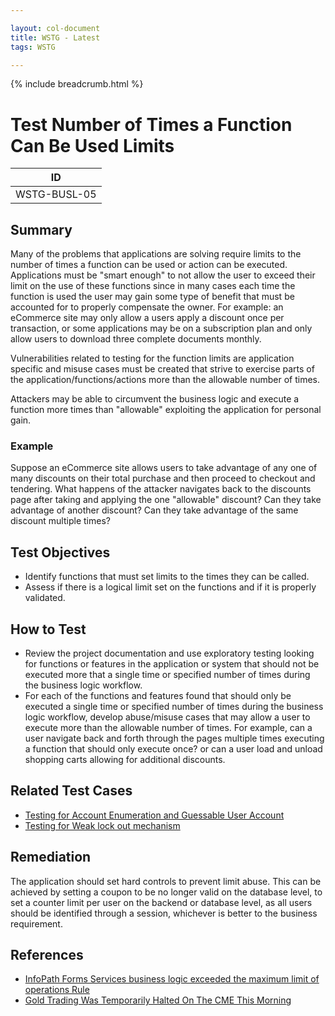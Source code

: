 ```yaml
---

layout: col-document
title: WSTG - Latest
tags: WSTG

---
```


{% include breadcrumb.html %}
# Test Number of Times a Function Can Be Used Limits

|ID          |
|------------|
|WSTG-BUSL-05|

## Summary

Many of the problems that applications are solving require limits to the number of times a function can be used or action can be executed. Applications must be "smart enough" to not allow the user to exceed their limit on the use of these functions since in many cases each time the function is used the user may gain some type of benefit that must be accounted for to properly compensate the owner. For example: an eCommerce site may only allow a users apply a discount once per transaction, or some applications may be on a subscription plan and only allow users to download three complete documents monthly.

Vulnerabilities related to testing for the function limits are application specific and misuse cases must be created that strive to exercise parts of the application/functions/actions more than the allowable number of times.

Attackers may be able to circumvent the business logic and execute a function more times than "allowable" exploiting the application for personal gain.

### Example

Suppose an eCommerce site allows users to take advantage of any one of many discounts on their total purchase and then proceed to checkout and tendering. What happens of the attacker navigates back to the discounts page after taking and applying the one "allowable" discount? Can they take advantage of another discount? Can they take advantage of the same discount multiple times?

## Test Objectives

- Identify functions that must set limits to the times they can be called.
- Assess if there is a logical limit set on the functions and if it is properly validated.

## How to Test

- Review the project documentation and use exploratory testing looking for functions or features in the application or system that should not be executed more that a single time or specified number of times during the business logic workflow.
- For each of the functions and features found that should only be executed a single time or specified number of times during the business logic workflow, develop abuse/misuse cases that may allow a user to execute more than the allowable number of times. For example, can a user navigate back and forth through the pages multiple times executing a function that should only execute once? or can a user load and unload shopping carts allowing for additional discounts.

## Related Test Cases

- [Testing for Account Enumeration and Guessable User Account](../03-Identity_Management_Testing/04-Testing_for_Account_Enumeration_and_Guessable_User_Account.md)
- [Testing for Weak lock out mechanism](../04-Authentication_Testing/03-Testing_for_Weak_Lock_Out_Mechanism.md)

## Remediation

The application should set hard controls to prevent limit abuse. This can be achieved by setting a coupon to be no longer valid on the database level, to set a counter limit per user on the backend or database level, as all users should be identified through a session, whichever is better to the business requirement.

## References

- [InfoPath Forms Services business logic exceeded the maximum limit of operations Rule](http://mpwiki.viacode.com/default.aspx?g=posts&t=115678)
- [Gold Trading Was Temporarily Halted On The CME This Morning](https://www.businessinsider.com/gold-halted-on-cme-for-stop-logic-event-2013-10)
